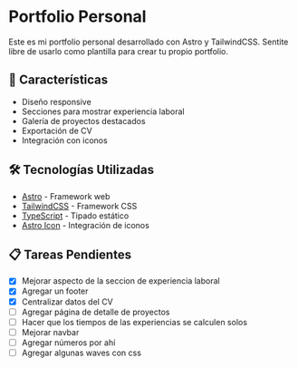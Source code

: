 # Portfolio Personal

Este es mi portfolio personal desarrollado con Astro y TailwindCSS. Sentite libre de usarlo como plantilla para crear tu propio portfolio.

## 🚀 Características

- Diseño responsive
- Secciones para mostrar experiencia laboral
- Galería de proyectos destacados
- Exportación de CV
- Integración con iconos

## 🛠️ Tecnologías Utilizadas

- [Astro](https://astro.build/) - Framework web
- [TailwindCSS](https://tailwindcss.com/) - Framework CSS
- [TypeScript](https://www.typescriptlang.org/) - Tipado estático
- [Astro Icon](https://www.astroicon.dev/) - Integración de iconos

## 📋 Tareas Pendientes

- [x] Mejorar aspecto de la seccion de experiencia laboral
- [x] Agregar un footer
- [X] Centralizar datos del CV
- [ ] Agregar página de detalle de proyectos
- [ ] Hacer que los tiempos de las experiencias se calculen solos
- [ ] Mejorar navbar
- [ ] Agregar números por ahí
- [ ] Agregar algunas waves con css